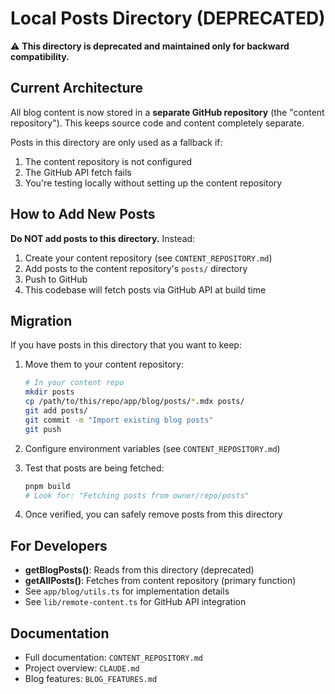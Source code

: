# Local Posts Directory (DEPRECATED)

⚠️ **This directory is deprecated and maintained only for backward compatibility.**

## Current Architecture

All blog content is now stored in a **separate GitHub repository** (the "content repository"). This keeps source code and content completely separate.

Posts in this directory are only used as a fallback if:
1. The content repository is not configured
2. The GitHub API fetch fails
3. You're testing locally without setting up the content repository

## How to Add New Posts

**Do NOT add posts to this directory.** Instead:

1. Create your content repository (see `CONTENT_REPOSITORY.md`)
2. Add posts to the content repository's `posts/` directory
3. Push to GitHub
4. This codebase will fetch posts via GitHub API at build time

## Migration

If you have posts in this directory that you want to keep:

1. Move them to your content repository:
   ```bash
   # In your content repo
   mkdir posts
   cp /path/to/this/repo/app/blog/posts/*.mdx posts/
   git add posts/
   git commit -m "Import existing blog posts"
   git push
   ```

2. Configure environment variables (see `CONTENT_REPOSITORY.md`)

3. Test that posts are being fetched:
   ```bash
   pnpm build
   # Look for: "Fetching posts from owner/repo/posts"
   ```

4. Once verified, you can safely remove posts from this directory

## For Developers

- **getBlogPosts()**: Reads from this directory (deprecated)
- **getAllPosts()**: Fetches from content repository (primary function)
- See `app/blog/utils.ts` for implementation details
- See `lib/remote-content.ts` for GitHub API integration

## Documentation

- Full documentation: `CONTENT_REPOSITORY.md`
- Project overview: `CLAUDE.md`
- Blog features: `BLOG_FEATURES.md`
